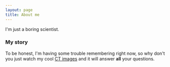 ```yaml
---
layout: page
title: About me
---
```


I'm just a boring scientist.

### My story

To be honest, I'm having some trouble remembering right now, so why don't you just watch my cool [CT images](https://activgroup.github.io/DBS-lead-microCT/) and it will answer **all** your questions.
